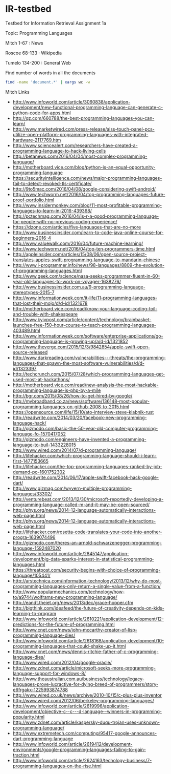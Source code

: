 # IR-testbed
Testbed for Information Retrieval Assignment 1a

Topic: Programming Languages

Mitch
1-67 : News

Roscoe
68-133 : Wikipedia

Tumelo
134-200 : General Web

Find number of words in all the documents
```bash
find -name 'document.*' | xargs wc -w
```

Mitch Links
* http://www.infoworld.com/article/3060838/application-development/new-functional-programming-language-can-generate-c-python-code-for-apps.html
* http://qz.com/660788/the-best-programming-languages-you-can-learn/
* http://www.marketwired.com/press-release/aiss-touch-panel-pcs-utilize-open-platform-programming-languages-with-integrated-hardware-2117769.htm
* http://www.sciencealert.com/researchers-have-created-a-programming-language-to-hack-living-cells
* http://betanews.com/2016/04/04/most-complex-programming-language/
* http://motherboard.vice.com/blog/python-is-an-equal-opportunity-programming-language
* https://securityintelligence.com/news/major-programming-languages-fail-to-detect-revoked-tls-certificate/
* http://9to5mac.com/2016/04/08/google-considering-swift-android/
* http://www.techworm.net/2016/04/top-programming-languages-future-proof-portfolio.html
* http://www.insidermonkey.com/blog/11-most-profitable-programming-languages-to-learn-in-2016-439368/
* http://pctechmag.com/2016/04/is-r-a-good-programming-language-for-people-with-no-previous-coding-experience/
* https://dzone.com/articles/five-languages-that-are-no-more
* http://www.businessinsider.com/learn-to-code-java-online-course-for-beginners-2016-4
* http://www.valuewalk.com/2016/04/future-machine-learning/
* http://www.techworm.net/2016/04/top-ten-programmers-time.html
* http://appleinsider.com/articles/15/08/06/open-source-project-translates-apples-swift-programming-language-to-mandarin-chinese
* http://www.i-programmer.info/news/98-languages/8809-the-evolution-of-programming-languages.html
* http://www.geek.com/science/nasa-seeks-programmer-fluent-in-60-year-old-languages-to-work-on-voyager-1638276/
* http://www.businessinsider.com.au/9-programming-language-stereotypes-2015-7
* http://www.informationweek.com/it-life/11-programming-languages-that-lost-their-mojo/d/d-id/1321678
* http://motherboard.vice.com/read/know-your-language-coding-toil-and-trouble-with-shakespeare
* http://www.kyivpost.com/article/content/technology/brainbasket-launches-free-150-hour-course-to-teach-programming-languages-403489.html
* http://www.informationweek.com/software/enterprise-applications/go-programming-language-is-growing-up/a/d-id/1321852
* http://www.theverge.com/2015/12/3/9842854/apple-swift-open-source-released
* http://www.darkreading.com/vulnerabilities---threats/the-programming-languages-that-spawn-the-most-software-vulnerabilities/d/d-id/1323397
* http://techcrunch.com/2015/07/28/which-programming-languages-get-used-most-at-hackathons/
* http://motherboard.vice.com/read/new-analysis-the-most-hackable-programming-language-is-php-by-a-mile
* http://bgr.com/2015/08/26/how-to-get-hired-by-google/
* http://mybroadband.co.za/news/software/136148-most-popular-programming-languages-on-github-2008-to-2015.html
* https://opensource.com/life/15/10/ato-interview-steve-klabnik-rust 
* http://readwrite.com/2014/03/20/facebook-new-programming-language-hack/
* http://gizmodo.com/basic-the-50-year-old-computer-programming-language-fo-1570417052
* http://gizmodo.com/engineers-have-invented-a-programming-language-to-buil-1433228015
* http://www.wired.com/2014/07/d-programming-language/
* http://lifehacker.com/which-programming-language-should-i-learn-first-1477153665
* http://lifehacker.com/the-top-programming-languages-ranked-by-job-demand-po-1601752302
* http://readwrite.com/2014/06/17/apple-swift-facebook-hack-google-dart/
* http://www.gizmag.com/wyvern-multiple-programming-languages/33302/
* http://venturebeat.com/2013/12/30/microsoft-reportedly-developing-a-programming-language-called-m-and-it-may-be-open-sourced/
* http://phys.org/news/2014-12-language-automatically-interactions-web-page.html
* http://phys.org/news/2014-12-language-automatically-interactions-web-page.html
* http://lifehacker.com/rosetta-code-translates-your-code-into-another-progra-1639074496
* http://gizmodo.com/theres-an-arnold-schwarzenegger-programming-language-1592487020
* http://www.infoworld.com/article/2845147/application-development/big-data-sparks-interest-in-statistical-programming-languages.html
* https://threatpost.com/security-begins-with-choice-of-programming-language/105441/
* http://arstechnica.com/information-technology/2013/12/why-do-most-programming-languages-only-return-a-single-value-from-a-function/
* http://www.popularmechanics.com/technology/how-to/a9744/wolframs-new-programming-language/
* http://eandt.theiet.org/news/2013/dec/grace-hopper.cfm
* http://bigthink.com/ideafeed/the-future-of-creativity-depends-on-kids-learning-to-program
* http://www.infoworld.com/article/2610221/application-development/12-predictions-for-the-future-of-programming.html
* http://www.cnet.com/news/john-mccarthy-creator-of-lisp-programming-language-dies/
* http://www.infoworld.com/article/2618168/application-development/10-programming-languages-that-could-shake-up-it.html
* http://www.cnet.com/news/dennis-ritchie-father-of-c-programming-language-dies/
* http://www.wired.com/2012/04/google-oracle/
* http://www.zdnet.com/article/microsoft-seeks-more-programming-language-support-for-windows-8/
* http://www.theaustralian.com.au/business/technology/legacy-languages-prove-lucractive-for-dying-breed-of-programmers/story-e6frgakx-1225993874788
* http://www.wired.co.uk/news/archive/2010-10/15/c-plus-plus-inventor
* http://www.wired.com/2012/06/berkeley-programming-languages/
* http://www.infoworld.com/article/2619996/application-development/objective-c--c---d-language--winners-in-programming-popularity.html
* http://www.zdnet.com/article/kaspersky-duqu-trojan-uses-unknown-programming-language/
* http://www.extremetech.com/computing/95417-google-announces-dart-programming-language
* http://www.infoworld.com/article/2619412/development-environments/google-programming-languages-failing-to-gain-traction.html
* http://www.infoworld.com/article/2624163/techology-business/7-programming-languages-on-the-rise.html
